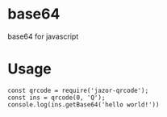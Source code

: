 # base64
base64 for javascript

# Usage
```
const qrcode = require('jazor-qrcode');
const ins = qrcode(0, 'Q');
console.log(ins.getBase64('hello world!'))
```